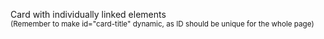 Card with individually linked elements
<br />
<small>(Remember to make id="card-title" dynamic, as ID should be unique for the whole page)</small>
